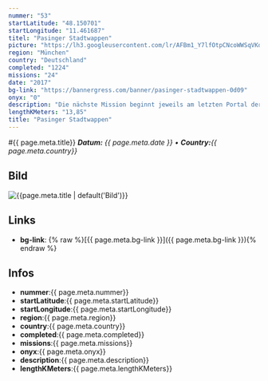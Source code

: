```yaml
---
nummer: "53"
startLatitude: "48.150701"
startLongitude: "11.461687"
titel: "Pasinger Stadtwappen"
picture: "https://lh3.googleusercontent.com/lr/AFBm1_Y7lfOtpCNcoWWSqVKdb54dSkP6ljbxkI_mdWmzaBBvaJOaNwnp14uM8bLsc2hb9pftefU3sPKbXWiBotmZMHnWpZuGMg0LnN-qoSM1G4CCs8wm97pQxfdIYXeCtsGiTFtCfcPVLnp0vie8dDlfNlnQbqCLD_prEw49SWI-4GstyQYIeNrW8QGOR85mkxGDlPKr3dKrV-RVW5AANSYr4wKxMWvXgo78GGJfoDnwpte7GwD9AmmapdltMvG67F1AzDdBaAlDxT64R-FHUz2OPvYc7TrvwEoxDVL1u89l-xj6g5ijWktgVGtSbagpdNM20GUUBs3MtBpoYXT5B2fsHNRgGj4jDXhw9yW8YSfaf_Di8hRy4kyrZyikOcUZur9RxxpWnDIvHymsMLVkYvjkM4f7isDo36B6ivmXPtmCsD6VAvZ7RvgJ_qRIWMtVbeE7-UMg23FMx4w4UYJ0MYdiVPEeaUuBMdkuNH8PIb7Yf-GeKXeymDI39kRvqwsPT2T7wE-rXQ-DsV0pHCTMpQgiPM_nFUKzbzSqFmt7GXz2NuLUoMNMAcR8QJan0TjkN83K_kqrCElxi3aQJV38i9yLr1PUBj2u8--zoWslPV4CEz80wKkWXQ_uC4b-9q1kE8AsyU-m2AorOdUKaA1WVdLRHhYAW77cUxs3qqzj8lkEkxcjcoX8vVDpcRyD3vI7HEKd7btXcGZIyqcm5lYj98oYfHdMBfFjmLrrlP1ZK2DqtRAC_IsWT9KeF7CKdAZf6elQlBSY9CvyXTx6OeL3w28VvV7prkchfsn7Rvdl5pI5oBcennYo9VXr9GYsxs_e2saJ7Bp73eHEwZGQQCn11n3W8xnaJErJzks"
region: "München"
country: "Deutschland"
completed: "1224"
missions: "24"
date: "2017"
bg-link: "https://bannergress.com/banner/pasinger-stadtwappen-0d09"
onyx: "0"
description: "Die nächste Mission beginnt jeweils am letzten Portal der vorherigen Mission. Es kommen Hack- und Capture/Upgrade-Missionen vor. Fahrrad ist von Vorteil."
lengthKMeters: "13,85"
title: "Pasinger Stadtwappen"
---
```


#{{ page.meta.title}}
_**Datum:** {{ page.meta.date }} • **Country:**{{ page.meta.country}}_

## Bild
![{{page.meta.title | default('Bild')}}]({{page.meta.picture}})

## Links
- **bg-link**: {% raw %}[{{ page.meta.bg-link }}]({{ page.meta.bg-link }}){% endraw %}

## Infos
- **nummer**:{{ page.meta.nummer}}
- **startLatitude**:{{ page.meta.startLatitude}}
- **startLongitude**:{{ page.meta.startLongitude}}
- **region**:{{ page.meta.region}}
- **country**:{{ page.meta.country}}
- **completed**:{{ page.meta.completed}}
- **missions**:{{ page.meta.missions}}
- **onyx**:{{ page.meta.onyx}}
- **description**:{{ page.meta.description}}
- **lengthKMeters**:{{ page.meta.lengthKMeters}}

